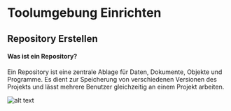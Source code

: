 # Toolumgebung Einrichten

## Repository Erstellen

#### Was ist ein Repository?

Ein Repository ist eine zentrale Ablage für Daten, Dokumente, Objekte und Programme. Es dient zur Speicherung von verschiedenen Versionen des Projekts und lässt mehrere Benutzer gleichzeitig an einem Projekt arbeiten.

![alt text](/img/repo_creation.png "Repo Creation Screenshot")
